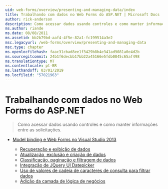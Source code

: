 ```yaml
---
uid: web-forms/overview/presenting-and-managing-data/index
title: Trabalhando com dados no Web Forms do ASP.NET | Microsoft Docs
author: rick-anderson
description: Como acessar dados usando controles e como manter informações entre as solicitações.
ms.author: riande
ms.date: 08/08/2011
ms.assetid: bb2b79bd-aaf4-4f5e-82a1-fc199514a3e2
msc.legacyurl: /web-forms/overview/presenting-and-managing-data
msc.type: chapter
ms.openlocfilehash: faac31cbad8ee1f3429b8b4e341ad9081a0e4d2b
ms.sourcegitcommit: 24b1f6decbb17bb22a45166e5fdb0845c65af498
ms.translationtype: MT
ms.contentlocale: pt-BR
ms.lasthandoff: 03/01/2019
ms.locfileid: "57021963"
---
```

<a name="working-with-data-in-aspnet-web-forms"></a>Trabalhando com dados no Web Forms do ASP.NET
====================
> Como acessar dados usando controles e como manter informações entre as solicitações.


- [Model binding e Web Forms no Visual Studio 2013](model-binding/index.md)

    - [Recuperação e exibição de dados](model-binding/retrieving-data.md)
    - [Atualização, exclusão e criação de dados](model-binding/updating-deleting-and-creating-data.md)
    - [Classificação, paginação e filtragem de dados](model-binding/sorting-paging-and-filtering-data.md)
    - [Integração de JQuery UI Datepicker](model-binding/integrating-jquery-ui.md)
    - [Uso de valores de cadeia de caracteres de consulta para filtrar dados](model-binding/using-query-string-values-to-retrieve-data.md)
    - [Adição da camada de lógica de negócios](model-binding/adding-business-logic-layer.md)
